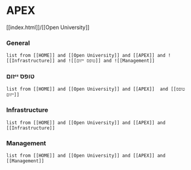 # APEX
[[index.html]]/[[Open University]]

###   General
```dataview
list from [[HOME]] and [[Open University]] and [[APEX]] and ![[Infrastructure]] and ![[טופס ייזום]] and ![[Management]]
```
###   טופס ייזום
```dataview
list from [[HOME]] and [[Open University]] and [[APEX]]  and [[טופס ייזום]]
```
### Infrastructure
```dataview
list from [[HOME]] and [[Open University]] and [[APEX]] and [[Infrastructure]]
```
### Management
```dataview
list from [[HOME]] and [[Open University]] and [[APEX]] and [[Management]]
```
